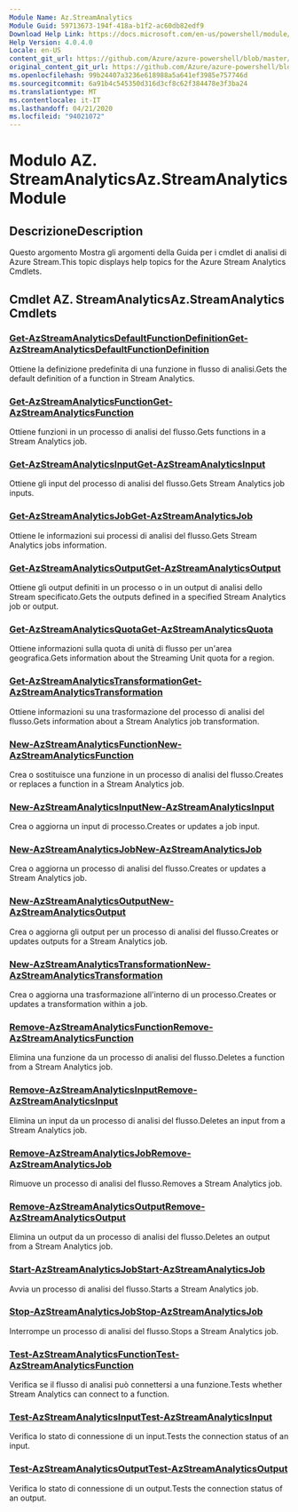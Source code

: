 ```yaml
---
Module Name: Az.StreamAnalytics
Module Guid: 59713673-194f-418a-b1f2-ac60db82edf9
Download Help Link: https://docs.microsoft.com/en-us/powershell/module/az.streamanalytics
Help Version: 4.0.4.0
Locale: en-US
content_git_url: https://github.com/Azure/azure-powershell/blob/master/src/StreamAnalytics/StreamAnalytics/help/Az.StreamAnalytics.md
original_content_git_url: https://github.com/Azure/azure-powershell/blob/master/src/StreamAnalytics/StreamAnalytics/help/Az.StreamAnalytics.md
ms.openlocfilehash: 99b24407a3236e618988a5a641ef3985e757746d
ms.sourcegitcommit: 6a91b4c545350d316d3cf8c62f384478e3f3ba24
ms.translationtype: MT
ms.contentlocale: it-IT
ms.lasthandoff: 04/21/2020
ms.locfileid: "94021072"
---
```

# <span data-ttu-id="88eae-101">Modulo AZ. StreamAnalytics</span><span class="sxs-lookup"><span data-stu-id="88eae-101">Az.StreamAnalytics Module</span></span>
## <span data-ttu-id="88eae-102">Descrizione</span><span class="sxs-lookup"><span data-stu-id="88eae-102">Description</span></span>
<span data-ttu-id="88eae-103">Questo argomento Mostra gli argomenti della Guida per i cmdlet di analisi di Azure Stream.</span><span class="sxs-lookup"><span data-stu-id="88eae-103">This topic displays help topics for the Azure Stream Analytics Cmdlets.</span></span>

## <span data-ttu-id="88eae-104">Cmdlet AZ. StreamAnalytics</span><span class="sxs-lookup"><span data-stu-id="88eae-104">Az.StreamAnalytics Cmdlets</span></span>
### [<span data-ttu-id="88eae-105">Get-AzStreamAnalyticsDefaultFunctionDefinition</span><span class="sxs-lookup"><span data-stu-id="88eae-105">Get-AzStreamAnalyticsDefaultFunctionDefinition</span></span>](Get-AzStreamAnalyticsDefaultFunctionDefinition.md)
<span data-ttu-id="88eae-106">Ottiene la definizione predefinita di una funzione in flusso di analisi.</span><span class="sxs-lookup"><span data-stu-id="88eae-106">Gets the default definition of a function in Stream Analytics.</span></span>

### [<span data-ttu-id="88eae-107">Get-AzStreamAnalyticsFunction</span><span class="sxs-lookup"><span data-stu-id="88eae-107">Get-AzStreamAnalyticsFunction</span></span>](Get-AzStreamAnalyticsFunction.md)
<span data-ttu-id="88eae-108">Ottiene funzioni in un processo di analisi del flusso.</span><span class="sxs-lookup"><span data-stu-id="88eae-108">Gets functions in a Stream Analytics job.</span></span>

### [<span data-ttu-id="88eae-109">Get-AzStreamAnalyticsInput</span><span class="sxs-lookup"><span data-stu-id="88eae-109">Get-AzStreamAnalyticsInput</span></span>](Get-AzStreamAnalyticsInput.md)
<span data-ttu-id="88eae-110">Ottiene gli input del processo di analisi del flusso.</span><span class="sxs-lookup"><span data-stu-id="88eae-110">Gets Stream Analytics job inputs.</span></span>

### [<span data-ttu-id="88eae-111">Get-AzStreamAnalyticsJob</span><span class="sxs-lookup"><span data-stu-id="88eae-111">Get-AzStreamAnalyticsJob</span></span>](Get-AzStreamAnalyticsJob.md)
<span data-ttu-id="88eae-112">Ottiene le informazioni sui processi di analisi del flusso.</span><span class="sxs-lookup"><span data-stu-id="88eae-112">Gets Stream Analytics jobs information.</span></span>

### [<span data-ttu-id="88eae-113">Get-AzStreamAnalyticsOutput</span><span class="sxs-lookup"><span data-stu-id="88eae-113">Get-AzStreamAnalyticsOutput</span></span>](Get-AzStreamAnalyticsOutput.md)
<span data-ttu-id="88eae-114">Ottiene gli output definiti in un processo o in un output di analisi dello Stream specificato.</span><span class="sxs-lookup"><span data-stu-id="88eae-114">Gets the outputs defined in a specified Stream Analytics job or output.</span></span>

### [<span data-ttu-id="88eae-115">Get-AzStreamAnalyticsQuota</span><span class="sxs-lookup"><span data-stu-id="88eae-115">Get-AzStreamAnalyticsQuota</span></span>](Get-AzStreamAnalyticsQuota.md)
<span data-ttu-id="88eae-116">Ottiene informazioni sulla quota di unità di flusso per un'area geografica.</span><span class="sxs-lookup"><span data-stu-id="88eae-116">Gets information about the Streaming Unit quota for a region.</span></span>

### [<span data-ttu-id="88eae-117">Get-AzStreamAnalyticsTransformation</span><span class="sxs-lookup"><span data-stu-id="88eae-117">Get-AzStreamAnalyticsTransformation</span></span>](Get-AzStreamAnalyticsTransformation.md)
<span data-ttu-id="88eae-118">Ottiene informazioni su una trasformazione del processo di analisi del flusso.</span><span class="sxs-lookup"><span data-stu-id="88eae-118">Gets information about a Stream Analytics job transformation.</span></span>

### [<span data-ttu-id="88eae-119">New-AzStreamAnalyticsFunction</span><span class="sxs-lookup"><span data-stu-id="88eae-119">New-AzStreamAnalyticsFunction</span></span>](New-AzStreamAnalyticsFunction.md)
<span data-ttu-id="88eae-120">Crea o sostituisce una funzione in un processo di analisi del flusso.</span><span class="sxs-lookup"><span data-stu-id="88eae-120">Creates or replaces a function in a Stream Analytics job.</span></span>

### [<span data-ttu-id="88eae-121">New-AzStreamAnalyticsInput</span><span class="sxs-lookup"><span data-stu-id="88eae-121">New-AzStreamAnalyticsInput</span></span>](New-AzStreamAnalyticsInput.md)
<span data-ttu-id="88eae-122">Crea o aggiorna un input di processo.</span><span class="sxs-lookup"><span data-stu-id="88eae-122">Creates or updates a job input.</span></span>

### [<span data-ttu-id="88eae-123">New-AzStreamAnalyticsJob</span><span class="sxs-lookup"><span data-stu-id="88eae-123">New-AzStreamAnalyticsJob</span></span>](New-AzStreamAnalyticsJob.md)
<span data-ttu-id="88eae-124">Crea o aggiorna un processo di analisi del flusso.</span><span class="sxs-lookup"><span data-stu-id="88eae-124">Creates or updates a Stream Analytics job.</span></span>

### [<span data-ttu-id="88eae-125">New-AzStreamAnalyticsOutput</span><span class="sxs-lookup"><span data-stu-id="88eae-125">New-AzStreamAnalyticsOutput</span></span>](New-AzStreamAnalyticsOutput.md)
<span data-ttu-id="88eae-126">Crea o aggiorna gli output per un processo di analisi del flusso.</span><span class="sxs-lookup"><span data-stu-id="88eae-126">Creates or updates outputs for a Stream Analytics job.</span></span>

### [<span data-ttu-id="88eae-127">New-AzStreamAnalyticsTransformation</span><span class="sxs-lookup"><span data-stu-id="88eae-127">New-AzStreamAnalyticsTransformation</span></span>](New-AzStreamAnalyticsTransformation.md)
<span data-ttu-id="88eae-128">Crea o aggiorna una trasformazione all'interno di un processo.</span><span class="sxs-lookup"><span data-stu-id="88eae-128">Creates or updates a transformation within a job.</span></span>

### [<span data-ttu-id="88eae-129">Remove-AzStreamAnalyticsFunction</span><span class="sxs-lookup"><span data-stu-id="88eae-129">Remove-AzStreamAnalyticsFunction</span></span>](Remove-AzStreamAnalyticsFunction.md)
<span data-ttu-id="88eae-130">Elimina una funzione da un processo di analisi del flusso.</span><span class="sxs-lookup"><span data-stu-id="88eae-130">Deletes a function from a Stream Analytics job.</span></span>

### [<span data-ttu-id="88eae-131">Remove-AzStreamAnalyticsInput</span><span class="sxs-lookup"><span data-stu-id="88eae-131">Remove-AzStreamAnalyticsInput</span></span>](Remove-AzStreamAnalyticsInput.md)
<span data-ttu-id="88eae-132">Elimina un input da un processo di analisi del flusso.</span><span class="sxs-lookup"><span data-stu-id="88eae-132">Deletes an input from a Stream Analytics job.</span></span>

### [<span data-ttu-id="88eae-133">Remove-AzStreamAnalyticsJob</span><span class="sxs-lookup"><span data-stu-id="88eae-133">Remove-AzStreamAnalyticsJob</span></span>](Remove-AzStreamAnalyticsJob.md)
<span data-ttu-id="88eae-134">Rimuove un processo di analisi del flusso.</span><span class="sxs-lookup"><span data-stu-id="88eae-134">Removes a Stream Analytics job.</span></span>

### [<span data-ttu-id="88eae-135">Remove-AzStreamAnalyticsOutput</span><span class="sxs-lookup"><span data-stu-id="88eae-135">Remove-AzStreamAnalyticsOutput</span></span>](Remove-AzStreamAnalyticsOutput.md)
<span data-ttu-id="88eae-136">Elimina un output da un processo di analisi del flusso.</span><span class="sxs-lookup"><span data-stu-id="88eae-136">Deletes an output from a Stream Analytics job.</span></span>

### [<span data-ttu-id="88eae-137">Start-AzStreamAnalyticsJob</span><span class="sxs-lookup"><span data-stu-id="88eae-137">Start-AzStreamAnalyticsJob</span></span>](Start-AzStreamAnalyticsJob.md)
<span data-ttu-id="88eae-138">Avvia un processo di analisi del flusso.</span><span class="sxs-lookup"><span data-stu-id="88eae-138">Starts a Stream Analytics job.</span></span>

### [<span data-ttu-id="88eae-139">Stop-AzStreamAnalyticsJob</span><span class="sxs-lookup"><span data-stu-id="88eae-139">Stop-AzStreamAnalyticsJob</span></span>](Stop-AzStreamAnalyticsJob.md)
<span data-ttu-id="88eae-140">Interrompe un processo di analisi del flusso.</span><span class="sxs-lookup"><span data-stu-id="88eae-140">Stops a Stream Analytics job.</span></span>

### [<span data-ttu-id="88eae-141">Test-AzStreamAnalyticsFunction</span><span class="sxs-lookup"><span data-stu-id="88eae-141">Test-AzStreamAnalyticsFunction</span></span>](Test-AzStreamAnalyticsFunction.md)
<span data-ttu-id="88eae-142">Verifica se il flusso di analisi può connettersi a una funzione.</span><span class="sxs-lookup"><span data-stu-id="88eae-142">Tests whether Stream Analytics can connect to a function.</span></span>

### [<span data-ttu-id="88eae-143">Test-AzStreamAnalyticsInput</span><span class="sxs-lookup"><span data-stu-id="88eae-143">Test-AzStreamAnalyticsInput</span></span>](Test-AzStreamAnalyticsInput.md)
<span data-ttu-id="88eae-144">Verifica lo stato di connessione di un input.</span><span class="sxs-lookup"><span data-stu-id="88eae-144">Tests the connection status of an input.</span></span>

### [<span data-ttu-id="88eae-145">Test-AzStreamAnalyticsOutput</span><span class="sxs-lookup"><span data-stu-id="88eae-145">Test-AzStreamAnalyticsOutput</span></span>](Test-AzStreamAnalyticsOutput.md)
<span data-ttu-id="88eae-146">Verifica lo stato di connessione di un output.</span><span class="sxs-lookup"><span data-stu-id="88eae-146">Tests the connection status of an output.</span></span>

